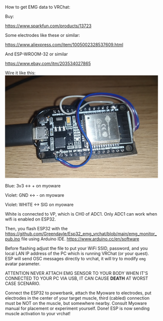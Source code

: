 How to get EMG data to VRChat:

Buy:

https://www.sparkfun.com/products/13723

Some electrodes like these or similar:

https://www.aliexpress.com/item/1005002328537609.html

And ESP-WROOM-32 or similar

https://www.ebay.com/itm/203534027865


Wire it like this:
![wiring](https://github.com/Greendayle/Esp32_emg_vrchat/blob/main/esp-wroom-32.png)


Blue: 3v3 <-> + on myoware

Violet: GND <-> - on myoware

Violet: WHITE <-> SIG on myoware

White is connected to VP, which is CH0 of ADC1. Only ADC1 can work when wifi is enabled on ESP32.

Then, you flash ESP32 with the https://github.com/Greendayle/Esp32_emg_vrchat/blob/main/emg_monitor_pub.ino file using Arduino IDE. https://www.arduino.cc/en/software

Before flashing adjust the file to put your WiFi SSID, password, and you local LAN IP address of the PC which is running VRChat (or your quest).
ESP will send OSC messages directly to vrchat, it will try to modify `emg` avatar parameter.


ATTENTION NEVER ATTACH EMG SENSOR TO YOUR BODY WHEN IT'S CONNECTED TO YOUR PC VIA USB, IT CAN CAUSE **DEATH** AT WORST CASE SCENARIO.


Connect the ESP32 to powerbank, attach the Myoware to electrodes, put electrodes in the center of your target muscle, third (cabled) connection must be NOT on the muscle, but somewhere nearby.
Consult Myoware manual for placement or experiment yourself. 
Done! ESP is now sending muscle activation to your vrchat!

